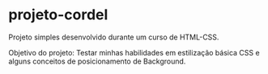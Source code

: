 # projeto-cordel
 Projeto simples desenvolvido durante um curso de HTML-CSS.

Objetivo do projeto: Testar minhas habilidades em estilização básica CSS e alguns conceitos de posicionamento de Background.
